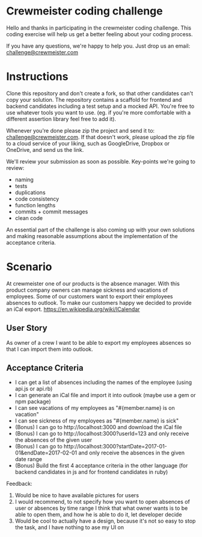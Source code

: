 # Crewmeister coding challenge 

Hello and thanks in participating in the crewmeister coding challenge. This
coding exercise will help us get a better feeling about your coding process.

If you have any questions, we're happy to help you. Just drop us an 
email: challenge@crewmeister.com

# Instructions

Clone this repository and don't create a fork, so that other candidates 
can't copy your solution. The repository contains a scaffold for frontend
and backend candidates including a test setup and a mocked API. You're 
free to use whatever tools you want to use. (eg. if you're more comfortable
with a different assertion library feel free to add it).

Whenever you're done please zip the project and send it to: 
challenge@crewmeister.com. If that doesn't work, please upload
the zip file to a cloud service of your liking, such as GoogleDrive, Dropbox
or OneDrive, and send us the link.

We'll review your submission as soon as possible. Key-points we're going
to review:

- naming
- tests
- duplications
- code consistency
- function lengths
- commits + commit messages
- clean code

An essential part of the challenge is also coming up with your own solutions and making reasonable assumptions about the implementation of the acceptance criteria.
 
# Scenario

At crewmeister one of our products is the absence manager. With this product 
company owners can manage sickness and vacations of employees. Some of our 
customers want to export their employees absences to outlook. To make our 
customers happy we decided to provide an iCal export. 
https://en.wikipedia.org/wiki/ICalendar 

## User Story

As owner of a crew I want to be able to export my employees absences so 
that I can import them into outlook.

## Acceptance Criteria

- I can get a list of absences including the names of the employee (using api.js or api.rb)
- I can generate an iCal file and import it into outlook (maybe use a gem or npm package)
- I can see vacations of my employees as "#{member.name} is on vacation" 
- I can see sickness of my employees as "#{member.name} is sick" 
- (Bonus) I can go to http://localhost:3000 and download the iCal file
- (Bonus) I can go to http://localhost:3000?userId=123 and only receive the absences of the given user
- (Bonus) I can go to http://localhost:3000?startDate=2017-01-01&endDate=2017-02-01 and only receive the absences in the given date range
- (Bonus) Build the first 4 acceptance criteria in the other language (for backend candidates in js and for frontend candidates in ruby)

Feedback:
1. Would be nice to have available pictures for users
2. I would recommend, to not specify how you want to open absences of user or absences by time range
I think that what owner wants is to be able to open them, and how he is able to do it, let developer decide
3. Would be cool to actually have a design, because it's not so easy to stop the task, and I have nothing to
ase my UI on
